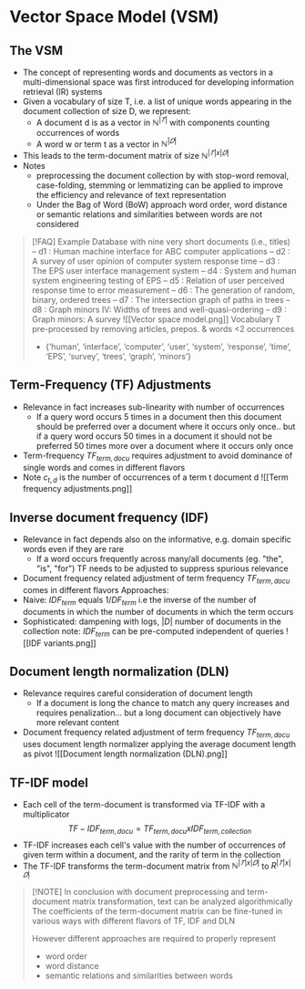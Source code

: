 # Vector Space Model (VSM) 
## The VSM
- The concept of representing words and documents as vectors in a multi-dimensional space was first introduced for developing information retrieval (IR) systems
- Given a vocabulary of size T, i.e. a list of unique words appearing in the document collection of size D, we represent:
	- A document d is as a vector in $ℕ^{|𝑇|}$ with components counting occurrences of words
	- A word w or term t as a vector in $ℕ^{|𝐷|}$
- This leads to the term-document matrix of size $ℕ^{|𝑇|x|𝐷|}$
- Notes
	- preprocessing the document collection by with stop-word removal, case-folding, stemming or lemmatizing can be applied to improve the efficiency and relevance of text representation
	- Under the Bag of Word (BoW) approach word order, word distance or semantic relations and similarities between words are not considered

>[!FAQ] Example
>Database with nine very short documents (i.e., titles)
>– d1 : Human machine interface for ABC computer applications
>– d2 : A survey of user opinion of computer system response time
>– d3 : The EPS user interface management system
>– d4 : System and human system engineering testing of EPS
>– d5 : Relation of user perceived response time to error measurement
>– d6 : The generation of random, binary, ordered trees
>– d7 : The intersection graph of paths in trees
>– d8 : Graph minors IV: Widths of trees and well-quasi-ordering
>– d9 : Graph minors: A survey
>![[Vector space model.png]]
>Vocabulary T pre-processed by removing articles, prepos. & words <2 occurrences
>- {‘human’, ‘interface’, ‘computer’, ‘user’, ‘system’, ‘response’, ‘time’, ‘EPS’, ‘survey’, ‘trees’, ‘graph’, ‘minors’}


## Term-Frequency (TF) Adjustments
- Relevance in fact increases sub-linearity with number of occurrences
	- If a query word occurs 5 times in a document then this document should be preferred over a document where it occurs only once.. but if a query word occurs 50 times in a document it should not be preferred 50 times more over a document where it occurs only once
- Term-frequency $TF_{term, docu}$ requires adjustment to avoid dominance of single words and comes in different flavors
- Note $c_{t,d}$ is the number of occurrences of a term t document d
![[Term frequency adjustments.png]]

## Inverse document frequency (IDF)
- Relevance in fact depends also on the informative, e.g. domain specific words even if they are rare
	- If a word occurs frequently across many/all documents (eg. "the", "is", "for") TF needs to be adjusted to suppress spurious relevance
- Document frequency related adjustment of term frequency $TF_{term,docu}$ comes in different flavors 
Approaches:
- Naive: $IDF_{term}$ equals $1/DF_{term}$ i.e the inverse of the number of documents in which the number of documents in which the term occurs
- Sophisticated: dampening with logs, $|D|$ number of documents in the collection
note: $IDF_{term}$ can be pre-computed independent of queries
![[IDF variants.png]]

## Document length normalization (DLN)
- Relevance requires careful consideration of document length
	- If a document is long the chance to match any query increases and requires penalization... but a long document can objectively have more relevant content
- Document frequency related adjustment of term frequency $TF_{term, docu}$ uses document length normalizer applying the average document length as pivot
![[Document length normalization (DLN).png]]

## TF-IDF model
- Each cell of the term-document is transformed via TF-IDF with a multiplicator $$TF- IDF_{term, docu} = TF_{term, docu} x IDF_{term, collection}$$
- TF-IDF increases each cell's value with the number of occurrences of given term within a document, and the rarity of term in the collection
- The TF-IDF transforms the term-document matrix from $ℕ^{|𝑇|x|𝐷|}$ to $R^{|𝑇|x|𝐷|}$

>[!NOTE] In conclusion
>with document preprocessing and term-document matrix transformation, text can be analyzed algorithmically
>The coefficients of the term-document matrix can be fine-tuned in various ways with different flavors of TF, IDF and DLN
>
>However different approaches are required to properly represent
>- word order
>- word distance
>- semantic relations and similarities between words


